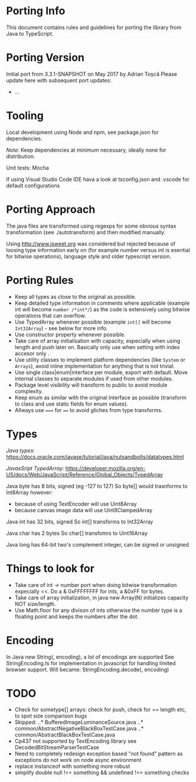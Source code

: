Porting Info
============

This document contains rules and guidelines for porting the library from Java to TypeScript.


Porting Version
===============

Initial port from 3.3.1-SNAPSHOT on May 2017 by Adrian Toșcă
Please update here with subsequent port updates:
* ...

Tooling
=======

Local development using Node and npm, see package.json for dependencies.

*Note:* Keep dependencies at minimum necessary, ideally none for distribution.

Unit tests: Mocha

If using Visual Studio Code IDE hava a look at tsconfig.json and .vscode for default configurations

Porting Approach
================

The java files are transformed using regexps for some obvious syntax transformation (see ./autotransform) and then modified manually.

Using http://www.jsweet.org was considered but rejected because of loosing type information early on (for example 
number versus int is esential for bitwise operations), language style and older typescript version.

Porting Rules
=============

* Keep all types as close to the original as possible.
* Keep detailed type information in comments where applicable (example int will become `number /*int*/`) as the code is extensively using bitwise operations that can overflow.
* Use TypedArray whenever possible (example `int[]` will become `Int32Array`) - see below for more info.
* Use constructor property whenever possible.
* Take care of array initialisation with capacity, especially when using length and push later on. Basically only use when setting with index accesor only .
* Use utility classes to implement platform dependencies (like `System` or `Arrays`), avoid inline implementation for anything that is not trivial.
* Use single class|enum|interface per module, export with default. Move internal classes to separate modules if used from other modules.
* Package level visibility will transform to public to avoid module complexity.
* Keep enum as similar with the original interface as possible (transform to class and use static fields for enum values).
* Allways use `===` for `==` to avoid gliches from type transforms.

Types
=====

*Java types*:
https://docs.oracle.com/javase/tutorial/java/nutsandbolts/datatypes.html

*JavasSript TypedArray*:
https://developer.mozilla.org/en-US/docs/Web/JavaScript/Reference/Global_Objects/TypedArray

Java byte has 8 bits, signed (eg -127 to 127)
So byte[] would trasnforms to Int8Array however:
- because of using TextEncoder will use Uint8Array
- because canvas image data will use Uint8ClampedArray

Java int has 32 bits, signed
So int[] transforms to Int32Array

Java char has 2 bytes
So char[] transfomrs to Uint16Array

Java long has 64-bit two's complement integer, can be signed or unsigned


Things to look for
==================

* Take care of int -> number port when doing bitwise transformation expecially <<. Do a & 0xFFFFFFFF for ints, a &0xFF for bytes.
* Take care of array initialization, in java new Array(N) initializes capacity NOT size/length.
* Use Math.floor for any divison of ints otherwise the number type is a floating point and keeps the numbers after the dot.

Encoding
========
In Java new String(<ByteArray>, encoding), a lot of encodings are supported
See StringEncoding.ts for implementation in javascript for handling limited browser support.
Will became: StringEncoding.decode(<ByteArray>, encoding)

TODO
====

* Check for sometype[] arrays: check for push, check for == length etc, to spot size comparison bugs
* Skipped:
..* BufferedImageLuminanceSource.java
..* common/AbstractNegativeBlackBoxTestCase.java
..* common/AbstractBlackBoxTestCase.java
* Cp437 not supported by TextEncoding library see DecodedBitStreamParserTestCase
* Need to completely redesign exception based "not found" pattern as exceptions do not work on node async environment
* replace instanceof with something more robust
* simplify double null !== something && undefined !== something checks
